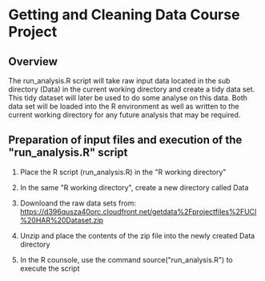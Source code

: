 # Getting and Cleaning Data Course Project

## Overview
The run_analysis.R script will take raw input data located in the sub directory (Data) in the current
working directory and create a tidy data set. This tidy dataset will later be used to do some analyse
on this data. Both data set will be loaded into the R environment as well as written to the current 
working directory for any future analysis that may be required.

## Preparation of input files and execution of the "run_analysis.R" script
1. Place the R script (run_analysis.R) in the "R working directory"   
	   
2. In the same "R working directory", create a new directory called Data

3. Downloand the raw data sets from:
       https://d396qusza40orc.cloudfront.net/getdata%2Fprojectfiles%2FUCI%20HAR%20Dataset.zip	

4. Unzip and place the contents of the zip file into the newly created Data directory    

5. In the R counsole, use the command source("run_analysis.R") to execute the script
